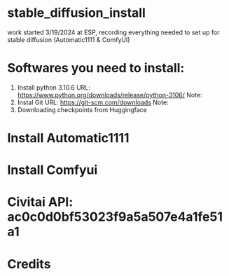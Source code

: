 # stable_diffusion_install
work started 3/19/2024 at ESP, recording everything needed to set up for stable diffusion (Automatic1111 &amp; ComfyUI)


# Softwares you need to install:
1. Install python 3.10.6
   URL: https://www.python.org/downloads/release/python-3106/
   Note:
2. Instal Git
   URL: https://git-scm.com/downloads 
   Note:
3. Downloading checkpoints from Huggingface

# Install Automatic1111

# Install Comfyui


# Civitai API: ac0c0d0bf53023f9a5a507e4a1fe51a1
# Credits
